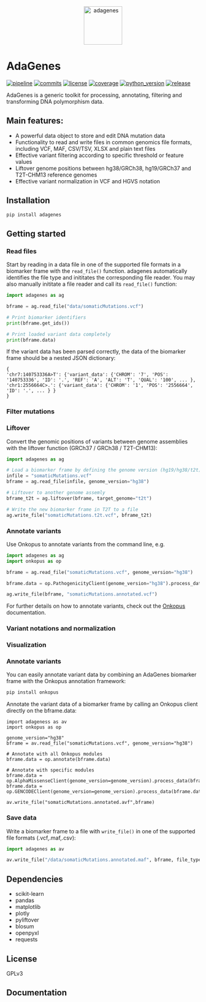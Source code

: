 
<div style="width:100%;text-align:center;">
<img src="https://gitlab.gwdg.de/MedBioinf/mtb/adagenes/-/raw/main/assets/adagenes_v450x650.png?inline=false" alt="adagenes" width="100" />
</div>

# AdaGenes

[![pipeline](https://gitlab.gwdg.de/MedBioinf/mtb/adagenes/badges/main/pipeline.svg)](https://gitlab.gwdg.de/MedBioinf/mtb/adagenes)
[![commits](https://gitlab.gwdg.de/MedBioinf/mtb/adagenes/-/jobs/artifacts/main/raw/commits.svg?job=build_badges)](https://gitlab.gwdg.de/MedBioinf/mtb/adagenes)
[![license](https://gitlab.gwdg.de/MedBioinf/mtb/adagenes/-/jobs/artifacts/main/raw/license.svg?job=build_badges)](https://gitlab.gwdg.de/MedBioinf/mtb/adagenes)
[![coverage](https://gitlab.gwdg.de/MedBioinf/mtb/adagenes/badges/main/coverage.svg)](https://gitlab.gwdg.de/MedBioinf/mtb/adagenes)
[![python_version](https://gitlab.gwdg.de/MedBioinf/mtb/adagenes/-/jobs/artifacts/main/raw/python_version.svg?job=build_badges)](https://gitlab.gwdg.de/MedBioinf/mtb/adagenes)
[![release](https://gitlab.gwdg.de/MedBioinf/mtb/adagenes/-/badges/release.svg)](https://gitlab.gwdg.de/MedBioinf/mtb/adagenes)




AdaGenes is a generic toolkit for processing, annotating, filtering and transforming DNA polymorphism data.

## Main features:
- A powerful data object to store and edit DNA mutation data
- Functionality to read and write files in common genomics file formats, including VCF, MAF, CSV/TSV, XLSX and 
plain text files
- Effective variant filtering according to specific threshold or feature values
- Liftover genome positions between hg38/GRCh38, hg19/GRCh37 and T2T-CHM13 reference genomes
- Effective variant normalization in VCF and HGVS notation

## Installation

```bash
pip install adagenes
```

## Getting started

### Read files
Start by reading in a data file in one of the supported file formats in a biomarker frame with 
the ```read_file()``` function. adagenes automatically identifies the file type and inititates the corresponding file reader. 
You may also manually inititate a file reader and call its ```read_file()``` function:

```python
import adagenes as ag

bframe = ag.read_file("data/somaticMutations.vcf")

# Print biomarker identifiers
print(bframe.get_ids())

# Print loaded variant data completely
print(bframe.data)
```

If the variant data has been parsed correctly, the data of the biomarker frame should be a nested JSON dictionary:
```commandline
{
'chr7:140753336A>T': {'variant_data': {'CHROM': '7', 'POS': '140753336', 'ID': '.', 'REF': 'A', 'ALT': 'T', 'QUAL': '100', ... },
'chr1:2556664C>.': {'variant_data': {'CHROM': '1', 'POS': '2556664', 'ID': '.', ... } }
}
```

### Filter mutations



### Liftover

Convert the genomic positions of variants between genome assemblies with the liftover function (GRCh37 / GRCh38 / T2T-CHM13):

```python
import adagenes as ag

# Load a biomarker frame by defining the genome version (hg19/hg38/t2t)
infile = "somaticMutations.vcf"
bframe = ag.read_file(infile, genome_version="hg38")

# Liftover to another genome assemly
bframe_t2t = ag.liftover(bframe, target_genome="t2t")

# Write the new biomarker frame in T2T to a file
ag.write_file("somaticMutations.t2t.vcf", bframe_t2t)
```

### Annotate variants

Use Onkopus to annotate variants from the command line, e.g. 
```python
import adagenes as ag
import onkopus as op

bframe = ag.read_file("somaticMutations.vcf", genome_version="hg38")

bframe.data = op.PathogenicityClient(genome_version="hg38").process_data(bframe.data)

ag.write_file(bframe, "somaticMutations.annotated.vcf")
```

For further details on how to annotate variants, check out the [Onkopus][1] documentation. 

[1]: https://gitlab.gwdg.de/MedBioinf/mtb/onkopus/onkopus            "Onkopus"

### Variant notations and normalization




### Visualization



### Annotate variants

You can easily annotate variant data by combining an AdaGenes biomarker frame with the Onkopus annotation framework:
```python
pip install onkopus
```

Annotate the variant data of a biomarker frame by calling an Onkopus client directly on the bframe.data:

```python3
import adageness as av
import onkopus as op

genome_version="hg38"
bframe = av.read_file("somaticMutations.vcf", genome_version="hg38")

# Annotate with all Onkopus modules
bframe.data = op.annotate(bframe.data)

# Annotate with specific modules
bframe.data = op.AlphaMissenseClient(genome_version=genome_version).process_data(bframe.data)
bframe.data = op.GENCODEClient(genome_version=genome_version).process_data(bframe.data)

av.write_file("somaticMutations.annotated.avf",bframe)
```


### Save data

Write a biomarker frame to a file with ```write_file()``` in one of the supported file formats (.vcf,.maf,.csv):

```python
import adagenes as av

av.write_file("/data/somaticMutations.annotated.maf", bframe, file_type="csv")
```

## Dependencies

- scikit-learn
- pandas
- matplotlib
- plotly
- pyliftover
- blosum
- openpyxl
- requests

## License

GPLv3

## Documentation




